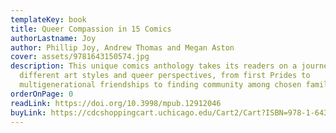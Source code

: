 ```yaml
---
templateKey: book
title: Queer Compassion in 15 Comics
authorLastname: Joy
author: Phillip Joy, Andrew Thomas and Megan Aston
cover: assets/9781643150574.jpg
description: This unique comics anthology takes its readers on a journey through
  different art styles and queer perspectives, from first Prides to
  multigenerational friendships to finding community among chosen families.
orderOnPage: 0
readLink: https://doi.org/10.3998/mpub.12912046
buyLink: https://cdcshoppingcart.uchicago.edu/Cart2/Cart?ISBN=978-1-64315-057-4&PRESS=lever
---
```

